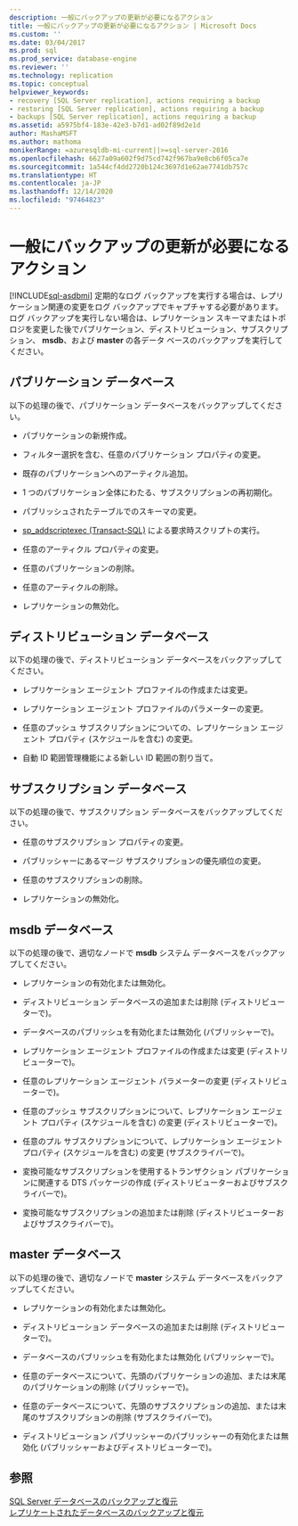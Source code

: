 ```yaml
---
description: 一般にバックアップの更新が必要になるアクション
title: 一般にバックアップの更新が必要になるアクション | Microsoft Docs
ms.custom: ''
ms.date: 03/04/2017
ms.prod: sql
ms.prod_service: database-engine
ms.reviewer: ''
ms.technology: replication
ms.topic: conceptual
helpviewer_keywords:
- recovery [SQL Server replication], actions requiring a backup
- restoring [SQL Server replication], actions requiring a backup
- backups [SQL Server replication], actions requiring a backup
ms.assetid: a5975bf4-183e-42e3-b7d1-ad02f89d2e1d
author: MashaMSFT
ms.author: mathoma
monikerRange: =azuresqldb-mi-current||>=sql-server-2016
ms.openlocfilehash: 6627a09a602f9d75cd742f967ba9e8cb6f05ca7e
ms.sourcegitcommit: 1a544cf4dd2720b124c3697d1e62ae7741db757c
ms.translationtype: HT
ms.contentlocale: ja-JP
ms.lasthandoff: 12/14/2020
ms.locfileid: "97464823"
---
```

# <a name="common-actions-requiring-an-updated-backup"></a>一般にバックアップの更新が必要になるアクション
[!INCLUDE[sql-asdbmi](../../../includes/applies-to-version/sql-asdbmi.md)]
  定期的なログ バックアップを実行する場合は、レプリケーション関連の変更をログ バックアップでキャプチャする必要があります。 ログ バックアップを実行しない場合は、レプリケーション スキーマまたはトポロジを変更した後でパブリケーション、ディストリビューション、サブスクリプション、 **msdb**、および **master** の各データ ベースのバックアップを実行してください。  
  
## <a name="publication-database"></a>パブリケーション データベース  
 以下の処理の後で、パブリケーション データベースをバックアップしてください。  
  
-   パブリケーションの新規作成。  
  
-   フィルター選択を含む、任意のパブリケーション プロパティの変更。  
  
-   既存のパブリケーションへのアーティクル追加。  
  
-   1 つのパブリケーション全体にわたる、サブスクリプションの再初期化。  
  
-   パブリッシュされたテーブルでのスキーマの変更。  
  
-   [sp_addscriptexec &#40;Transact-SQL&#41;](../../../relational-databases/system-stored-procedures/sp-addscriptexec-transact-sql.md) による要求時スクリプトの実行。  
  
-   任意のアーティクル プロパティの変更。  
  
-   任意のパブリケーションの削除。  
  
-   任意のアーティクルの削除。  
  
-   レプリケーションの無効化。  
  
## <a name="distribution-database"></a>ディストリビューション データベース  
 以下の処理の後で、ディストリビューション データベースをバックアップしてください。  
  
-   レプリケーション エージェント プロファイルの作成または変更。  
  
-   レプリケーション エージェント プロファイルのパラメーターの変更。  
  
-   任意のプッシュ サブスクリプションについての、レプリケーション エージェント プロパティ (スケジュールを含む) の変更。  
  
-   自動 ID 範囲管理機能による新しい ID 範囲の割り当て。  
  
## <a name="subscription-database"></a>サブスクリプション データベース  
 以下の処理の後で、サブスクリプション データベースをバックアップしてください。  
  
-   任意のサブスクリプション プロパティの変更。  
  
-   パブリッシャーにあるマージ サブスクリプションの優先順位の変更。  
  
-   任意のサブスクリプションの削除。  
  
-   レプリケーションの無効化。  
  
## <a name="msdb-database"></a>msdb データベース  
 以下の処理の後で、適切なノードで **msdb** システム データベースをバックアップしてください。  
  
-   レプリケーションの有効化または無効化。  
  
-   ディストリビューション データベースの追加または削除 (ディストリビューターで)。  
  
-   データベースのパブリッシュを有効化または無効化 (パブリッシャーで)。  
  
-   レプリケーション エージェント プロファイルの作成または変更 (ディストリビューターで)。  
  
-   任意のレプリケーション エージェント パラメーターの変更 (ディストリビューターで)。  
  
-   任意のプッシュ サブスクリプションについて、レプリケーション エージェント プロパティ (スケジュールを含む) の変更 (ディストリビューターで)。  
  
-   任意のプル サブスクリプションについて、レプリケーション エージェント プロパティ (スケジュールを含む) の変更 (サブスクライバーで)。  
  
-   変換可能なサブスクリプションを使用するトランザクション パブリケーションに関連する DTS パッケージの作成 (ディストリビューターおよびサブスクライバーで)。  
  
-   変換可能なサブスクリプションの追加または削除 (ディストリビューターおよびサブスクライバーで)。  
  
## <a name="master-database"></a>master データベース  
 以下の処理の後で、適切なノードで **master** システム データベースをバックアップしてください。  
  
-   レプリケーションの有効化または無効化。  
  
-   ディストリビューション データベースの追加または削除 (ディストリビューターで)。  
  
-   データベースのパブリッシュを有効化または無効化 (パブリッシャーで)。  
  
-   任意のデータベースについて、先頭のパブリケーションの追加、または末尾のパブリケーションの削除 (パブリッシャーで)。  
  
-   任意のデータベースについて、先頭のサブスクリプションの追加、または末尾のサブスクリプションの削除 (サブスクライバーで)。  
  
-   ディストリビューション パブリッシャーのパブリッシャーの有効化または無効化 (パブリッシャーおよびディストリビューターで)。  
  
## <a name="see-also"></a>参照  
 [SQL Server データベースのバックアップと復元](../../../relational-databases/backup-restore/back-up-and-restore-of-sql-server-databases.md)   
 [レプリケートされたデータベースのバックアップと復元](../../../relational-databases/replication/administration/back-up-and-restore-replicated-databases.md)  
  
  
